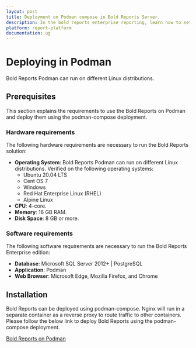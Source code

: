 ```yaml
---
layout: post
title: Deployment on Podman compose in Bold Reports Server.
description: In the bold reports enterprise reporting, learn how to set up the deployment on podman compose for the Bold Reports Enterprise Edition.
platform: report-platform
documentation: ug
---
```


# Deploying in Podman

Bold Reports Podman can run on different Linux distributions.

## Prerequisites

This section explains the requirements to use the Bold Reports on Podman and deploy them using the podman-compose deployment.

### Hardware requirements

The following hardware requirements are necessary to run the Bold Reports solution:

* **Operating System**: Bold Reports Podman can run on different Linux distributions. Verified on the following operating systems:
    * Ubuntu 20.04 LTS
    * Cent OS 7
    * Windows
    * Red Hat Enterprise Linux (RHEL)
    * Alpine Linux
* **CPU**: 4-core.
* **Memory**: 16 GB RAM.
* **Disk Space**: 8 GB or more.

### Software requirements

The following software requirements are necessary to run the Bold Reports Enterprise edition:

* **Database**: Microsoft SQL Server 2012+ | PostgreSQL
* **Application**: Podman
* **Web Browser**: Microsoft Edge, Mozilla Firefox, and Chrome

## Installation

Bold Reports can be deployed using podman-compose. Nginx will run in a separate container as a reverse proxy to route traffic to other containers. Please follow the below link to deploy Bold Reports using the podman-compose deployment.

[Bold Reports on Podman](https://github.com/boldreports/bold-reports-docker/blob/master/docs/multiple-container-podman.md)